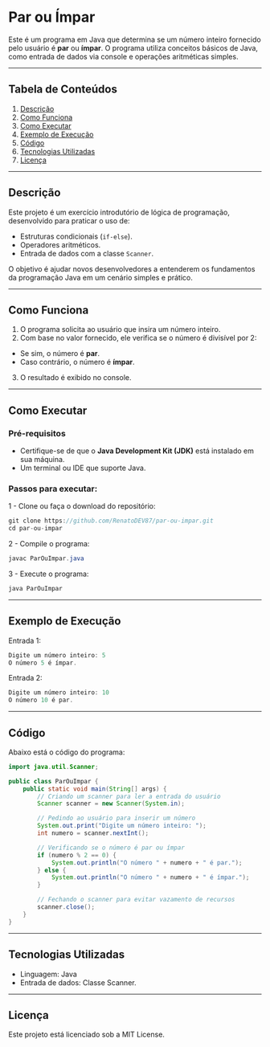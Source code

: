 # Par ou Ímpar

Este é um programa em Java que determina se um número inteiro fornecido pelo usuário é **par** ou **ímpar**. O programa utiliza conceitos básicos de Java, como entrada de dados via console e operações aritméticas simples.

---

## Tabela de Conteúdos

1. [Descrição](#descrição)
2. [Como Funciona](#como-funciona)
3. [Como Executar](#como-executar)
4. [Exemplo de Execução](#exemplo-de-execução)
5. [Código](#código)
6. [Tecnologias Utilizadas](#tecnologias-utilizadas)
7. [Licença](#licença)

---

## Descrição

Este projeto é um exercício introdutório de lógica de programação, desenvolvido para praticar o uso de:
- Estruturas condicionais (`if-else`).
- Operadores aritméticos.
- Entrada de dados com a classe `Scanner`.

O objetivo é ajudar novos desenvolvedores a entenderem os fundamentos da programação Java em um cenário simples e prático.

---

## Como Funciona

1. O programa solicita ao usuário que insira um número inteiro.
2. Com base no valor fornecido, ele verifica se o número é divisível por 2:

- Se sim, o número é **par**.
- Caso contrário, o número é **ímpar**.

3. O resultado é exibido no console.

---

## Como Executar

### Pré-requisitos

- Certifique-se de que o **Java Development Kit (JDK)** está instalado em sua máquina.
- Um terminal ou IDE que suporte Java.

### Passos para executar:

1 - Clone ou faça o download do repositório:

```java
git clone https://github.com/RenatoDEV87/par-ou-impar.git
cd par-ou-impar
```

2 - Compile o programa:

```java
javac ParOuImpar.java
```

3 - Execute o programa:

```java
java ParOuImpar
```

---

## Exemplo de Execução

Entrada 1:

```java
Digite um número inteiro: 5
O número 5 é ímpar.
```

Entrada 2:

```java
Digite um número inteiro: 10
O número 10 é par.
```

---

## Código

Abaixo está o código do programa:

```java
import java.util.Scanner;

public class ParOuImpar {
    public static void main(String[] args) {
        // Criando um scanner para ler a entrada do usuário
        Scanner scanner = new Scanner(System.in);

        // Pedindo ao usuário para inserir um número
        System.out.print("Digite um número inteiro: ");
        int numero = scanner.nextInt();

        // Verificando se o número é par ou ímpar
        if (numero % 2 == 0) {
            System.out.println("O número " + numero + " é par.");
        } else {
            System.out.println("O número " + numero + " é ímpar.");
        }

        // Fechando o scanner para evitar vazamento de recursos
        scanner.close();
    }
}
```

---

## Tecnologias Utilizadas

- Linguagem: Java
- Entrada de dados: Classe Scanner.

---

## Licença

Este projeto está licenciado sob a MIT License.





